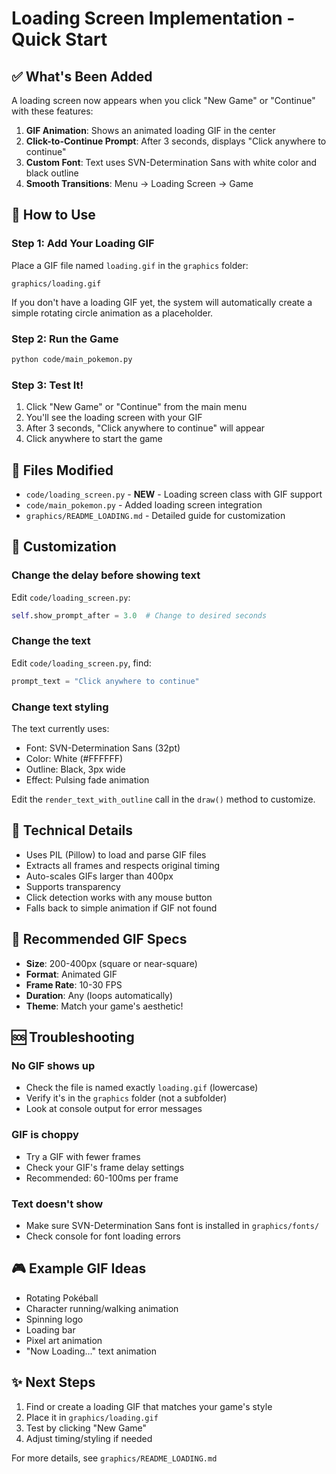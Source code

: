 # Loading Screen Implementation - Quick Start

## ✅ What's Been Added

A loading screen now appears when you click "New Game" or "Continue" with these features:

1. **GIF Animation**: Shows an animated loading GIF in the center
2. **Click-to-Continue Prompt**: After 3 seconds, displays "Click anywhere to continue"
3. **Custom Font**: Text uses SVN-Determination Sans with white color and black outline
4. **Smooth Transitions**: Menu → Loading Screen → Game

## 🚀 How to Use

### Step 1: Add Your Loading GIF

Place a GIF file named `loading.gif` in the `graphics` folder:

```
graphics/loading.gif
```

If you don't have a loading GIF yet, the system will automatically create a simple rotating circle animation as a placeholder.

### Step 2: Run the Game

```bash
python code/main_pokemon.py
```

### Step 3: Test It!

1. Click "New Game" or "Continue" from the main menu
2. You'll see the loading screen with your GIF
3. After 3 seconds, "Click anywhere to continue" will appear
4. Click anywhere to start the game

## 📝 Files Modified

- `code/loading_screen.py` - **NEW** - Loading screen class with GIF support
- `code/main_pokemon.py` - Added loading screen integration
- `graphics/README_LOADING.md` - Detailed guide for customization

## 🎨 Customization

### Change the delay before showing text

Edit `code/loading_screen.py`:
```python
self.show_prompt_after = 3.0  # Change to desired seconds
```

### Change the text

Edit `code/loading_screen.py`, find:
```python
prompt_text = "Click anywhere to continue"
```

### Change text styling

The text currently uses:
- Font: SVN-Determination Sans (32pt)
- Color: White (#FFFFFF)  
- Outline: Black, 3px wide
- Effect: Pulsing fade animation

Edit the `render_text_with_outline` call in the `draw()` method to customize.

## 🔧 Technical Details

- Uses PIL (Pillow) to load and parse GIF files
- Extracts all frames and respects original timing
- Auto-scales GIFs larger than 400px
- Supports transparency
- Click detection works with any mouse button
- Falls back to simple animation if GIF not found

## 📁 Recommended GIF Specs

- **Size**: 200-400px (square or near-square)
- **Format**: Animated GIF
- **Frame Rate**: 10-30 FPS  
- **Duration**: Any (loops automatically)
- **Theme**: Match your game's aesthetic!

## 🆘 Troubleshooting

### No GIF shows up
- Check the file is named exactly `loading.gif` (lowercase)
- Verify it's in the `graphics` folder (not a subfolder)
- Look at console output for error messages

### GIF is choppy
- Try a GIF with fewer frames
- Check your GIF's frame delay settings
- Recommended: 60-100ms per frame

### Text doesn't show
- Make sure SVN-Determination Sans font is installed in `graphics/fonts/`
- Check console for font loading errors

## 🎮 Example GIF Ideas

- Rotating Pokéball
- Character running/walking animation
- Spinning logo
- Loading bar
- Pixel art animation
- "Now Loading..." text animation

## ✨ Next Steps

1. Find or create a loading GIF that matches your game's style
2. Place it in `graphics/loading.gif`
3. Test by clicking "New Game"
4. Adjust timing/styling if needed

For more details, see `graphics/README_LOADING.md`
